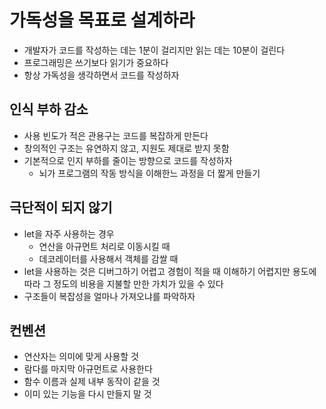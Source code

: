 # 가독성을 목표로 설계하라

- 개발자가 코드를 작성하는 데는 1분이 걸리지만 읽는 데는 10분이 걸린다
- 프로그래밍은 쓰기보다 읽기가 중요하다
- 항상 가독성을 생각하면서 코드를 작성하자

## 인식 부하 감소

- 사용 빈도가 적은 관용구는 코드를 복잡하게 만든다
- 창의적인 구조는 유연하지 않고, 지원도 제대로 받지 못함
- 기본적으로 인지 부하를 줄이는 방향으로 코드를 작성하자
  - 뇌가 프로그램의 작동 방식을 이해한느 과정을 더 짧게 만들기

## 극단적이 되지 않기

- let을 자주 사용하는 경우
  - 연산을 아규먼트 처리로 이동시킬 때
  - 데코레이터를 사용해서 객체를 감쌀 때
- let을 사용하는 것은 디버그하기 어렵고 경험이 적을 때 이해하기 어렵지만 용도에 따라 그 정도의 비용을 지불할 만한 가치가 있을 수 있다
- 구조들이 복잡성을 얼마나 가져오냐를 파악하자

## 컨벤션

- 연산자는 의미에 맞게 사용할 것
- 람다를 마지막 아규먼트로 사용한다
- 함수 이름과 실제 내부 동작이 같을 것
- 이미 있는 기능을 다시 만들지 말 것
